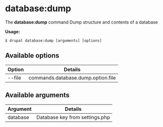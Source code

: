 # database:dump
The **database:dump** command Dump structure and contents of a database

**Usage:**
```
$ drupal database:dump [arguments] [options] 
```

## Available options
Option | Details
-------|-------------
--file | commands.database.dump.option.file

## Available arguments
Argument | Details
---------|-------------
database | Database key from settings.php
